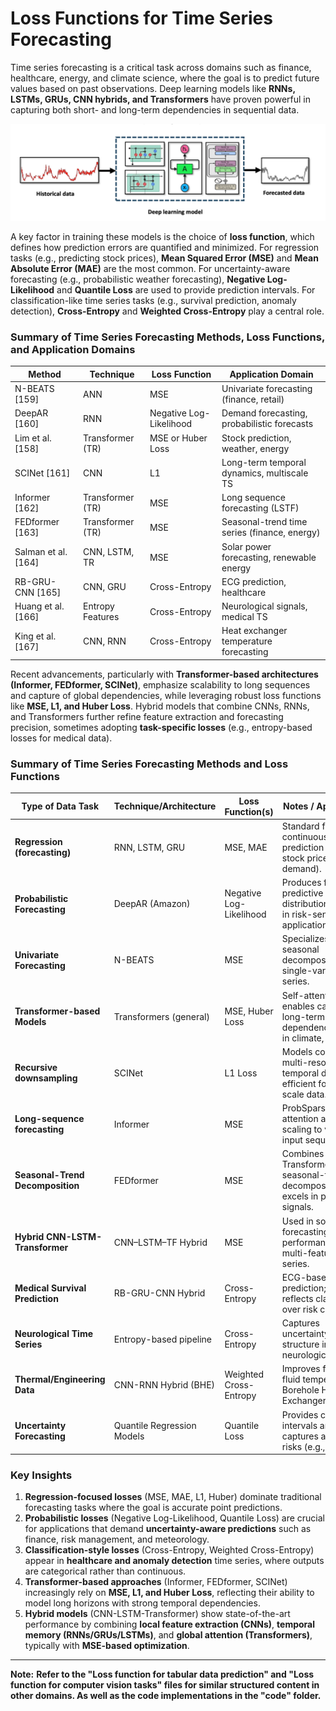 # Loss Functions for Time Series Forecasting

Time series forecasting is a critical task across domains such as finance, healthcare, energy, and climate science, where the goal is to predict future values based on past observations. Deep learning models like **RNNs, LSTMs, GRUs, CNN hybrids, and Transformers** have proven powerful in capturing both short- and long-term dependencies in sequential data.


![Alt text](../images/figure-9.png)


A key factor in training these models is the choice of **loss function**, which defines how prediction errors are quantified and minimized. For regression tasks (e.g., predicting stock prices), **Mean Squared Error (MSE)** and **Mean Absolute Error (MAE)** are the most common. For uncertainty-aware forecasting (e.g., probabilistic weather forecasting), **Negative Log-Likelihood** and **Quantile Loss** are used to provide prediction intervals. For classification-like time series tasks (e.g., survival prediction, anomaly detection), **Cross-Entropy** and **Weighted Cross-Entropy** play a central role.



### Summary of Time Series Forecasting Methods, Loss Functions, and Application Domains

| **Method**           | **Technique**    | **Loss Function**       | **Application Domain**                       |
| -------------------- | ---------------- | ----------------------- | -------------------------------------------- |
| N-BEATS \[159]       | ANN              | MSE                     | Univariate forecasting (finance, retail)     |
| DeepAR \[160]        | RNN              | Negative Log-Likelihood | Demand forecasting, probabilistic forecasts  |
| Lim et al. \[158]    | Transformer (TR) | MSE or Huber Loss       | Stock prediction, weather, energy            |
| SCINet \[161]        | CNN              | L1                      | Long-term temporal dynamics, multiscale TS   |
| Informer \[162]      | Transformer (TR) | MSE                     | Long sequence forecasting (LSTF)             |
| FEDformer \[163]     | Transformer (TR) | MSE                     | Seasonal-trend time series (finance, energy) |
| Salman et al. \[164] | CNN, LSTM, TR    | MSE                     | Solar power forecasting, renewable energy    |
| RB-GRU-CNN \[165]    | CNN, GRU         | Cross-Entropy           | ECG prediction, healthcare                   |
| Huang et al. \[166]  | Entropy Features | Cross-Entropy           | Neurological signals, medical TS             |
| King et al. \[167]   | CNN, RNN         | Cross-Entropy           | Heat exchanger temperature forecasting       |





Recent advancements, particularly with **Transformer-based architectures (Informer, FEDformer, SCINet)**, emphasize scalability to long sequences and capture of global dependencies, while leveraging robust loss functions like **MSE, L1, and Huber Loss**. Hybrid models that combine CNNs, RNNs, and Transformers further refine feature extraction and forecasting precision, sometimes adopting **task-specific losses** (e.g., entropy-based losses for medical data).





### Summary of Time Series Forecasting Methods and Loss Functions

| **Type of Data Task**            | **Technique/Architecture** | **Loss Function(s)**    | **Notes / Applications**                                                            |
| -------------------------------- | -------------------------- | ----------------------- | ----------------------------------------------------------------------------------- |
| **Regression (forecasting)**     | RNN, LSTM, GRU             | MSE, MAE                | Standard for continuous value prediction (e.g., stock prices, energy demand).       |
| **Probabilistic Forecasting**    | DeepAR (Amazon)            | Negative Log-Likelihood | Produces full predictive distributions; useful in risk-sensitive applications.      |
| **Univariate Forecasting**       | N-BEATS                    | MSE                     | Specializes in trend + seasonal decomposition for single-variable series.           |
| **Transformer-based Models**     | Transformers (general)     | MSE, Huber Loss         | Self-attention enables capturing long-term dependencies; used in climate, finance.  |
| **Recursive downsampling**       | SCINet                     | L1 Loss                 | Models complex multi-resolution temporal dynamics; efficient for large-scale data.  |
| **Long-sequence forecasting**    | Informer                   | MSE                     | ProbSparse self-attention allows scaling to very long input sequences.              |
| **Seasonal-Trend Decomposition** | FEDformer                  | MSE                     | Combines Transformer with seasonal-trend decomposition; excels in periodic signals. |
| **Hybrid CNN-LSTM-Transformer**  | CNN–LSTM–TF Hybrid         | MSE                     | Used in solar energy forecasting; strong performance in multi-feature time series.  |
| **Medical Survival Prediction**  | RB-GRU-CNN Hybrid          | Cross-Entropy           | ECG-based survival prediction; loss reflects classification over risk categories.   |
| **Neurological Time Series**     | Entropy-based pipeline     | Cross-Entropy           | Captures uncertainty/statistical structure in EEG and neurological signals.         |
| **Thermal/Engineering Data**     | CNN-RNN Hybrid (BHE)       | Weighted Cross-Entropy  | Improves forecasting fluid temperature in Borehole Heat Exchangers.                 |
| **Uncertainty Forecasting**      | Quantile Regression Models | Quantile Loss           | Provides confidence intervals and captures asymmetric risks (e.g., finance).        |



### Key Insights

1. **Regression-focused losses** (MSE, MAE, L1, Huber) dominate traditional forecasting tasks where the goal is accurate point predictions.
2. **Probabilistic losses** (Negative Log-Likelihood, Quantile Loss) are crucial for applications that demand **uncertainty-aware predictions** such as finance, risk management, and meteorology.
3. **Classification-style losses** (Cross-Entropy, Weighted Cross-Entropy) appear in **healthcare and anomaly detection** time series, where outputs are categorical rather than continuous.
4. **Transformer-based approaches** (Informer, FEDformer, SCINet) increasingly rely on **MSE, L1, and Huber Loss**, reflecting their ability to model long horizons with strong temporal dependencies.
5. **Hybrid models** (CNN-LSTM-Transformer) show state-of-the-art performance by combining **local feature extraction (CNNs)**, **temporal memory (RNNs/GRUs/LSTMs)**, and **global attention (Transformers)**, typically with **MSE-based optimization**.

---


**Note:** **Refer to the "Loss function for tabular data prediction" and "Loss function for computer vision tasks" files for similar structured content in other domains. As well as the code implementations in the "code" folder.**







